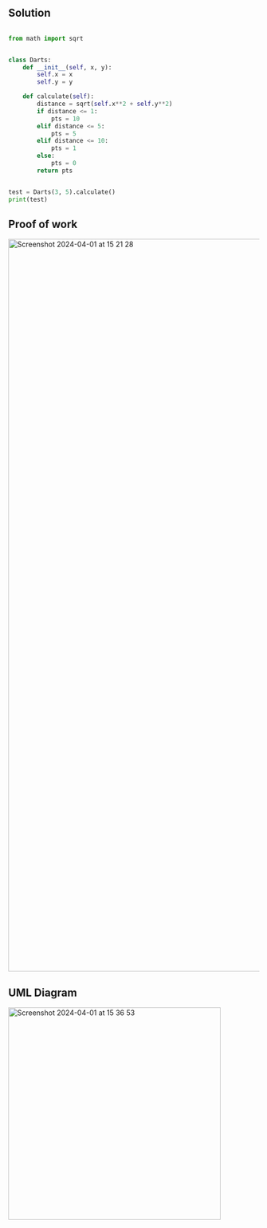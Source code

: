 ## Solution

```.py

from math import sqrt


class Darts:
    def __init__(self, x, y):
        self.x = x
        self.y = y

    def calculate(self):
        distance = sqrt(self.x**2 + self.y**2)
        if distance <= 1:
            pts = 10
        elif distance <= 5:
            pts = 5
        elif distance <= 10:
            pts = 1
        else:
            pts = 0
        return pts


test = Darts(3, 5).calculate()
print(test)

```

## Proof of work

<img width="1470" alt="Screenshot 2024-04-01 at 15 21 28" src="https://github.com/yuxuantaoisak/unit_4/assets/144768397/62191aa7-0979-414b-850d-be5ca8e2e3d2">

## UML Diagram

<img width="426" alt="Screenshot 2024-04-01 at 15 36 53" src="https://github.com/yuxuantaoisak/unit_4/assets/144768397/75de5ca5-bf9c-45f4-873f-4191ebf0b751">


